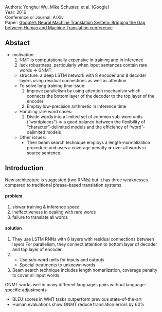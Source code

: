 Authors: Yonghui Wu, Mike Schuster, et al. (Google)\
Year: 2016\
Conference or Journal: ArXiv\
Paper: [Google’s Neural Machine Translation System: Bridging the Gap between Human and Machine Translation conference](https://arxiv.org/pdf/1609.08144.pdf)

## Abstact
* motivation: 
  1. NMT is computationally expensive in training and in inference
  2. lack robustness, particularly when input sentences contain rare words
=>  GNMT: 
  - structure: a deep LSTM network with 8 encoder and 8 decoder layers using residual connections as well as attention
  - To solve long training time issue: 
    1. Improve parallelism by using attention mechanism which connects the bottom layer of the decoder to the top layer of the encoder
    2. Employ low-precision arithmetic in inference time
  - Handling rare word cases:
    1. Divide words into a limited set of common sub-word units (“wordpieces”)
      => a good balance between the flexibility of “character”-delimited models and the efficiency of “word”-delimited models
  - Other issues:
      - Their beam search technique employs a length-normalization procedure and uses a coverage penalty => over all words in source sentence.
## Introduction
New architecture is suggested (two RNNs) but it has three weaknesses compared to traditional phrase-based translation systems.
#### problem
  1. slower training & inference speed 
  2. ineffectiveness in dealing with rare words
  3. failure to translate all words

#### solution
1. They use LSTM RNNs with 8 layers with residual connections between layers
For parallelism, they connect attention to bottom layer of decoder and top layer of encoder
2. * Use sub-word units for inputs and outputs
   * Special treatments to unknown words
3. Beam search technique includes length nomarlization, coverage penalty to cover all input words

GNMT works well in many different languages pairs without language-specific adjustments

- BLEU scores in WMT tasks outperform previous state-of-the-art
- Human evaluations show GNMT reduce translation errors by 60%
